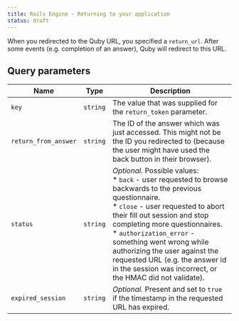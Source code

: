 ```yaml
---
title: Rails Engine - Returning to your application
status: draft
---
```


When you redirected to the Quby URL, you specified a `return_url`. After some events (e.g. completion of an answer), Quby will redirect to this URL.

## Query parameters

Name                  | Type      | Description
----------------------|-----------|--------------
`key`                 | `string`  | The value that was supplied for the `return_token` parameter.
`return_from_answer`  | `string`  | The ID of the answer which was just accessed. This might not be the ID you redirected to (because the user might have used the back button in their browser).
`status`              | `string`  | *Optional.* Possible values:<br> * `back` - user requested to browse backwards to the previous questionnaire.<br> * `close` - user requested to abort their fill out session and stop completing more questionnaires.<br> * `authorization_error` - something went wrong while authorizing the user against the requested URL (e.g. the answer id in the session was incorrect, or the HMAC did not validate).<br>
`expired_session`     | `string`  | *Optional.* Present and set to `true` if the timestamp in the requested URL has expired.
